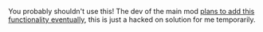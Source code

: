 You probably shouldn't use this! The dev of the main mod [plans to add this functionality eventually](https://steamcommunity.com/sharedfiles/filedetails/?id=2924356705#:~:text=Oh%20I%20had%20completely%20forgotten%20about%20that.), this is just a hacked on solution for me temporarily.